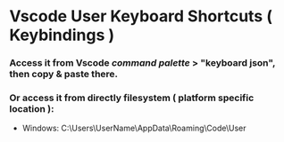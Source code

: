 # Vscode User Keyboard Shortcuts ( Keybindings )
### Access it from Vscode *command palette* > "keyboard json", then copy & paste there.
### Or access it from directly filesystem ( platform specific location ):
- Windows: C:\Users\UserName\AppData\Roaming\Code\User

